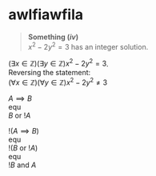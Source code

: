 # awlfiawfila

> **Something $(iv)$**  
> $x^2-2y^2=3$ has an integer solution.  

$(\exists x\in\mathbb{Z})(\exists y\in\mathbb{Z}) x^2-2y^2=3$.  
Reversing the statement:  
$(\forall x\in\mathbb{Z})(\forall y\in\mathbb{Z})x^2-2y^2\neq3$

$A\implies B$  
equ  
$B$ or $!A$  

$!(A\implies B)$  
equ  
$!(B$ or $!A)$  
equ  
$!B$ and $A$  